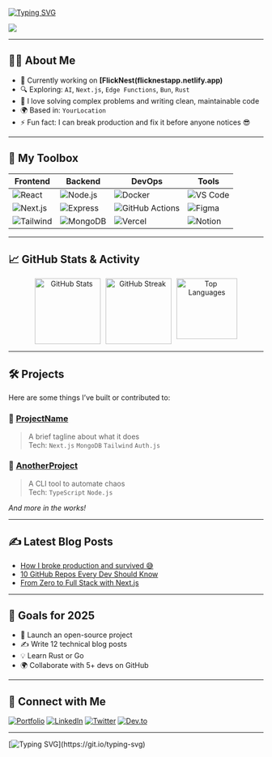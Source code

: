<!-- Dynamic Typing SVG Header -->
[![Typing SVG](https://readme-typing-svg.herokuapp.com?font=Fira+Code&size=22&pause=1000&color=00FFB2&width=800&lines=Hi+there%2C+I'm+Abhijeet+Singh+%F0%9F%91%8B;Full-stack+Developer+%7C+Open-source+Contributor;Passionate+about+building+and+breaking+the+web)](https://git.io/typing-svg)

<div align="left">
  <img src="https://visitor-badge.laobi.icu/badge?page_id=YourUsername.YourUsername&left_text=Profile+Views&style=flat-square&color=00c2cb" />
</div>

---

## 👨‍💻 About Me


- 💼 Currently working on **[FlickNest(flicknestapp.netlify.app)**  
- 🔍 Exploring: `AI`, `Next.js`, `Edge Functions`, `Bun`, `Rust`  
- 🧠 I love solving complex problems and writing clean, maintainable code  
- 🌍 Based in: `YourLocation`  
- ⚡ Fun fact: I can break production and fix it before anyone notices 😎

---

## 🔧 My Toolbox

<div align="center">

| Frontend | Backend | DevOps | Tools |
| -------- | ------- | ------ | ----- |
| ![React](https://img.shields.io/badge/-React-20232A?style=flat&logo=react) | ![Node.js](https://img.shields.io/badge/-Node.js-339933?style=flat&logo=node.js) | ![Docker](https://img.shields.io/badge/-Docker-2496ED?style=flat&logo=docker) | ![VS Code](https://img.shields.io/badge/-VS%20Code-007ACC?style=flat&logo=visual-studio-code) |
| ![Next.js](https://img.shields.io/badge/-Next.js-000000?style=flat&logo=next.js) | ![Express](https://img.shields.io/badge/-Express-000000?style=flat&logo=express) | ![GitHub Actions](https://img.shields.io/badge/-GitHub%20Actions-2088FF?style=flat&logo=github-actions) | ![Figma](https://img.shields.io/badge/-Figma-F24E1E?style=flat&logo=figma) |
| ![Tailwind](https://img.shields.io/badge/-Tailwind_CSS-38B2AC?style=flat&logo=tailwind-css) | ![MongoDB](https://img.shields.io/badge/-MongoDB-47A248?style=flat&logo=mongodb) | ![Vercel](https://img.shields.io/badge/-Vercel-000000?style=flat&logo=vercel) | ![Notion](https://img.shields.io/badge/-Notion-000000?style=flat&logo=notion) |

</div>

---

## 📈 GitHub Stats & Activity

<div align="center" style="display: flex; justify-content: center; gap: 10px; flex-wrap: nowrap;">
  <img src="https://github-readme-stats.vercel.app/api?username=abhijeetsingh-0&show_icons=true&theme=tokyonight&hide_border=true&count_private=true" height="130" alt="GitHub Stats" />
  <img src="https://streak-stats.demolab.com?user=abhijeetsingh-0&theme=tokyonight&hide_border=true&r=1" height="130" alt="GitHub Streak" />
  <img src="https://github-readme-stats.vercel.app/api/top-langs?username=abhijeetsingh-0&layout=compact&langs_count=10&theme=tokyonight&hide_border=true" height="120" alt="Top Languages" />
</div>


---

## 🛠️ Projects

Here are some things I’ve built or contributed to:

### 🔗 [ProjectName](https://github.com/YourUsername/ProjectRepo)
> A brief tagline about what it does  
Tech: `Next.js` `MongoDB` `Tailwind` `Auth.js`

### 🔗 [AnotherProject](https://github.com/YourUsername/AnotherRepo)
> A CLI tool to automate chaos  
Tech: `TypeScript` `Node.js`

_And more in the works!_

---

## ✍️ Latest Blog Posts
<!-- BLOG-POST-LIST:START -->
- [How I broke production and survived 😅](#)
- [10 GitHub Repos Every Dev Should Know](#)
- [From Zero to Full Stack with Next.js](#)
<!-- BLOG-POST-LIST:END -->

---

## 🎯 Goals for 2025

- 🚀 Launch an open-source project  
- ✍️ Write 12 technical blog posts  
- 💡 Learn Rust or Go  
- 🌍 Collaborate with 5+ devs on GitHub

---

## 🔗 Connect with Me

[![Portfolio](https://img.shields.io/badge/-Portfolio-000?style=flat&logo=firefox&logoColor=white)](https://yourwebsite.com)
[![LinkedIn](https://img.shields.io/badge/-LinkedIn-0A66C2?style=flat&logo=linkedin&logoColor=white)](https://linkedin.com/in/yourusername)
[![Twitter](https://img.shields.io/badge/-@yourhandle-1DA1F2?style=flat&logo=twitter&logoColor=white)](https://twitter.com/yourhandle)
[![Dev.to](https://img.shields.io/badge/-Dev.to-000?style=flat&logo=dev.to&logoColor=white)](https://dev.to/yourhandle)

---

[![Typing SVG](https://readme-typing-svg.demolab.com?font=Fira+Code&pause=1000&color=00FF70&width=435&lines=%3E+Still+building.+Still+breaking.+Still+learning.)](https://git.io/typing-svg)

